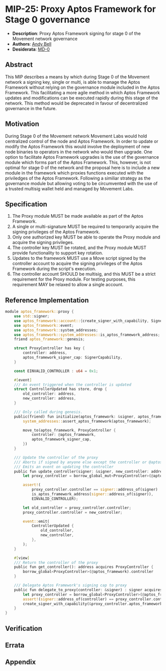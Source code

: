 # MIP-25: Proxy Aptos Framework for Stage 0 governance
- **Description**: Proxy Aptos Framework signing for stage 0 of the Movement network governance
- **Authors**: [Andy Bell](mailto:andy.bell@movementlabs.xyz)
- **Desiderata**: [MD-0](../MD/md-0)

## Abstract
This MIP describes a means by which during Stage 0 of the Movement network a signing key, single or multi, is able to manage the Aptos Framework without relying on the governance module included in the Aptos Framework.  This facilitating a more agile method in which Aptos Framework updates and modifications can be executed rapidly during this stage of the network.  This method would be deprecated in favour of decentralized governance in the future.

## Motivation
During Stage 0 of the Movement network Movement Labs would hold centralized control of the node and Aptos Framework.  In order to update or modify the Aptos Framework this would involve the deployment of new node binaries to operators in the network who would then upgrade.  One option to facilitate Aptos Framework upgrades is the use of the governance module which forms part of the Aptos Framework.  This, however, is not optimal for stage 0 of the network and the proposal here is to include a new module in the framework which proxies functions executed with the priviledges of the Aptos Framework.  Following a similiar strategy as the governance module but allowing voting to be circumvented with the use of a trusted multisig wallet held and managed by Movement Labs. 

## Specification
1. The Proxy module MUST be made available as part of the Aptos Framework.
2. A single or multi-signature MUST be required to temporarily acquire the signing privileges of the Aptos Framework.
3. Only one authorized key MUST be able to operate the Proxy module and acquire the signing privileges.
4. The controller key MUST be rotated, and the Proxy module MUST provide functionality to support key rotation.
5. Updates to the framework MUST use a Move script signed by the controller account to acquire the signing privileges of the Aptos Framework during the script's execution.
6. The controller account SHOULD be multisig, and this MUST be a strict requirement for the Proxy module. For testing purposes, this requirement MAY be relaxed to allow a single account.

## Reference Implementation
```rust
module aptos_framework::proxy {
    use std::signer;
    use aptos_framework::account::{create_signer_with_capability, SignerCapability};
    use aptos_framework::event;
    use aptos_framework::system_addresses;
    use aptos_framework::system_addresses::is_aptos_framework_address;
    friend aptos_framework::genesis;

    struct ProxyController has key {
        controller: address,
        aptos_framework_signer_cap: SignerCapability,
    }

    const EINVALID_CONTROLLER : u64 = 0x1;

    #[event]
    /// An event triggered when the controller is updated
    struct ControllerUpdated has store, drop {
        old_controller: address,
        new_controller: address,
    }

    /// Only called during genesis.
    public(friend) fun initialize(aptos_framework: &signer, aptos_framework_signer_cap: SignerCapability) {
        system_addresses::assert_aptos_framework(aptos_framework);

        move_to(aptos_framework, ProxyController {
            controller: @aptos_framework,
            aptos_framework_signer_cap,
        })
    }

    /// Update the controller of the proxy
    /// Aborts if signed by anyone else except the controller or @aptos_framework
    /// Emits an event on updating the controller
    public fun update_controller(signer: &signer, new_controller: address) acquires ProxyController {
        let proxy_controller = borrow_global_mut<ProxyController>(@aptos_framework);

        assert!(
            proxy_controller.controller == signer::address_of(signer) ||
            is_aptos_framework_address(signer::address_of(signer)),
            EINVALID_CONTROLLER);

        let old_controller = proxy_controller.controller;
        proxy_controller.controller = new_controller;

        event::emit(
            ControllerUpdated {
                old_controller,
                new_controller,
            },
        );
    }

    #[view]
    /// Return the controller of the proxy
    public fun get_controller(): address acquires ProxyController {
        borrow_global<ProxyController>(@aptos_framework).controller
    }

    /// Delegate Aptos Framework's signing cap to proxy
    public fun delegate_to_proxy(controller: &signer) : signer acquires ProxyController {
        let proxy_controller = borrow_global<ProxyController>(@aptos_framework);
        assert!(signer::address_of(controller) == proxy_controller.controller, EINVALID_CONTROLLER);
        create_signer_with_capability(&proxy_controller.aptos_framework_signer_cap)
    }
}
```

## Verification

## Errata

## Appendix
